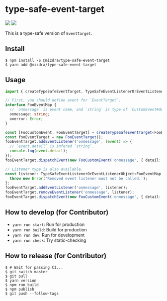 # type-safe-event-target

![](<https://img.badgesize.io/https:/unpkg.com/@mizdra/type-safe-event-target/dist/esm/index.js.svg?compression=gzip&label=esm%20size%20(without%20minify)>) ![](<https://img.badgesize.io/https:/unpkg.com/@mizdra/type-safe-event-target/dist/umd/index.js.svg?compression=gzip&label=umd%20size%20(without%20minify)>)

This is a type-safe version of `EventTarget`.

## Install

```console
$ npm install -S @mizdra/type-safe-event-target
$ yarn add @mizdra/type-safe-event-target
```

## Usage

```typescript
import { createTypeSafeEventTarget, TypeSafeEventListenerOrEventListenerObject } from '@mizdra/type-safe-event-target';

// First, you should define event for `EventTarget`.
interface FooEventMap {
  // `onmessage` is event name, and `string` is type of `CustomEvent#detail`.
  onmessage: string;
  onerror: Error;
}

const [FooCustomEvent, FooEventTarget] = createTypeSafeEventTarget<FooEventMap>();
const fooEventTarget = new FooEventTarget();
fooEventTarget.addEventListener('onmessage', (event) => {
  // `event.detail` is infered `string`.
  console.log(event.detail);
});
fooEventTarget.dispatchEvent(new FooCustomEvent('onmessage', { detail: 'hello' }));

// Listener type is also available.
const listener: TypeSafeEventListenerOrEventListenerObject<FooEventMap, 'onmessage'> = () => {
  throw new Error('Removed event listener must not be called.');
};
fooEventTarget.addEventListener('onmessage', listener);
fooEventTarget.removeEventListener('onmessage', listener);
fooEventTarget.dispatchEvent(new FooCustomEvent('onmessage', { detail: 'hello' }));
```

## How to develop (for Contributor)

- `yarn run start`: Run for production
- `yarn run build`: Build for production
- `yarn run dev`: Run for development
- `yarn run check`: Try static-checking

## How to release (for Contributor)

```console
$ # Wait for passing CI...
$ git switch master
$ git pull
$ yarn version
$ npm run build
$ npm publish
$ git push --follow-tags
```

